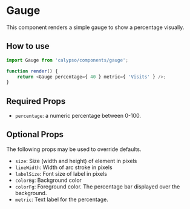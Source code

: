 # Gauge

This component renders a simple gauge to show a percentage visually.

## How to use

```js
import Gauge from 'calypso/components/gauge';

function render() {
	return <Gauge percentage={ 40 } metric={ 'Visits' } />;
}
```

## Required Props

- `percentage`: a numeric percentage between 0-100.

## Optional Props

The following props may be used to override defaults.

- `size`: Size (width and height) of element in pixels
- `lineWidth`: Width of arc stroke in pixels
- `labelSize`: Font size of label in pixels
- `colorBg`: Background color
- `colorFg`: Foreground color. The percentage bar displayed over the background.
- `metric`: Text label for the percentage.
